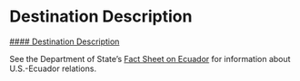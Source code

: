# Destination Description

[#### Destination Description](javascript:void(0); "Destination Description")

See the Department of State’s [Fact Sheet on Ecuador](https://www.state.gov/u-s-relations-with-ecuador/) for information about U.S.-Ecuador relations.